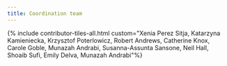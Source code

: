 ```yaml
---
title: Coordination team
---
```


{% include contributor-tiles-all.html custom="Xenia Perez Sitja, Katarzyna Kamieniecka, Krzysztof Poterlowicz, Robert Andrews, Catherine Knox, Carole Goble, Munazah Andrabi, Susanna-Assunta Sansone, Neil Hall, Shoaib Sufi, Emily Delva, Munazah Andrabi"%}
